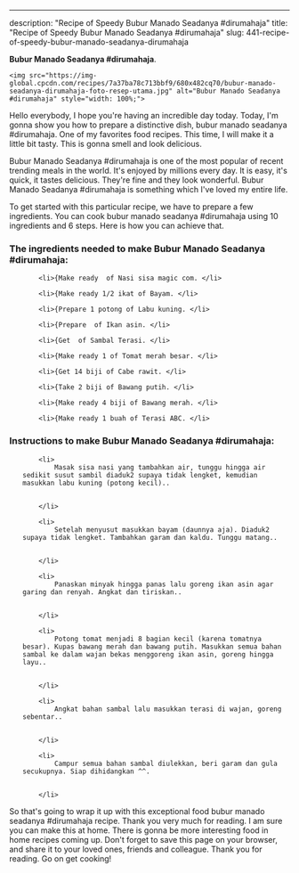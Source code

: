 ---
description: "Recipe of Speedy Bubur Manado Seadanya #dirumahaja"
title: "Recipe of Speedy Bubur Manado Seadanya #dirumahaja"
slug: 441-recipe-of-speedy-bubur-manado-seadanya-dirumahaja

<p>
	<strong>Bubur Manado Seadanya #dirumahaja</strong>. 
	
</p>
<p>
	
	<img src="https://img-global.cpcdn.com/recipes/7a37ba78c713bbf9/680x482cq70/bubur-manado-seadanya-dirumahaja-foto-resep-utama.jpg" alt="Bubur Manado Seadanya #dirumahaja" style="width: 100%;">
	
	
</p>
<p>
	Hello everybody, I hope you're having an incredible day today. Today, I'm gonna show you how to prepare a distinctive dish, bubur manado seadanya #dirumahaja. One of my favorites food recipes. This time, I will make it a little bit tasty. This is gonna smell and look delicious.
</p>
	
<p>
	Bubur Manado Seadanya #dirumahaja is one of the most popular of recent trending meals in the world. It's enjoyed by millions every day. It is easy, it's quick, it tastes delicious. They're fine and they look wonderful. Bubur Manado Seadanya #dirumahaja is something which I've loved my entire life.
</p>
<p>
	
</p>

<p>
To get started with this particular recipe, we have to prepare a few ingredients. You can cook bubur manado seadanya #dirumahaja using 10 ingredients and 6 steps. Here is how you can achieve that.
</p>

<h3>The ingredients needed to make Bubur Manado Seadanya #dirumahaja:</h3>

<ol>
	
		<li>{Make ready  of Nasi sisa magic com. </li>
	
		<li>{Make ready 1/2 ikat of Bayam. </li>
	
		<li>{Prepare 1 potong of Labu kuning. </li>
	
		<li>{Prepare  of Ikan asin. </li>
	
		<li>{Get  of Sambal Terasi. </li>
	
		<li>{Make ready 1 of Tomat merah besar. </li>
	
		<li>{Get 14 biji of Cabe rawit. </li>
	
		<li>{Take 2 biji of Bawang putih. </li>
	
		<li>{Make ready 4 biji of Bawang merah. </li>
	
		<li>{Make ready 1 buah of Terasi ABC. </li>
	
</ol>
<p>
	
</p>

<h3>Instructions to make Bubur Manado Seadanya #dirumahaja:</h3>

<ol>
	
		<li>
			Masak sisa nasi yang tambahkan air, tunggu hingga air sedikit susut sambil diaduk2 supaya tidak lengket, kemudian masukkan labu kuning (potong kecil)..
			
			
		</li>
	
		<li>
			Setelah menyusut masukkan bayam (daunnya aja). Diaduk2 supaya tidak lengket. Tambahkan garam dan kaldu. Tunggu matang..
			
			
		</li>
	
		<li>
			Panaskan minyak hingga panas lalu goreng ikan asin agar garing dan renyah. Angkat dan tiriskan..
			
			
		</li>
	
		<li>
			Potong tomat menjadi 8 bagian kecil (karena tomatnya besar). Kupas bawang merah dan bawang putih. Masukkan semua bahan sambal ke dalam wajan bekas menggoreng ikan asin, goreng hingga layu..
			
			
		</li>
	
		<li>
			Angkat bahan sambal lalu masukkan terasi di wajan, goreng sebentar..
			
			
		</li>
	
		<li>
			Campur semua bahan sambal diulekkan, beri garam dan gula secukupnya. Siap dihidangkan ^^.
			
			
		</li>
	
</ol>

<p>
	
</p>

<p>
	So that's going to wrap it up with this exceptional food bubur manado seadanya #dirumahaja recipe. Thank you very much for reading. I am sure you can make this at home. There is gonna be more interesting food in home recipes coming up. Don't forget to save this page on your browser, and share it to your loved ones, friends and colleague. Thank you for reading. Go on get cooking!
</p>
